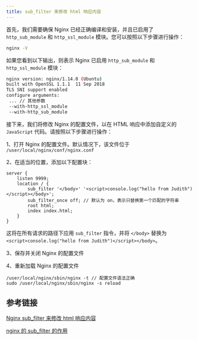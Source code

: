 ```yaml
---
title: sub_filter 来修改 html 响应内容
---
```


首先，我们需要确保 Nginx 已经正确编译和安装，并且已启用了 `http_sub_module` 和 `http_ssl_module` 模块。您可以按照以下步骤进行操作：

 ```bash
nginx -V
 ```

如果您看到以下输出，则表示 Nginx 已启用 `http_sub_module` 和 `http_ssl_module` 模块：

 ```bash
nginx version: nginx/1.14.0 (Ubuntu)
built with OpenSSL 1.1.1  11 Sep 2018
TLS SNI support enabled
configure arguments: 
  ... // 其他参数
  --with-http_ssl_module 
  --with-http_sub_module 
 ```

接下来，我们将修改 Nginx 的配置文件，以在 HTML 响应中添加自定义的 `JavaScript` 代码。请按照以下步骤进行操作：

1、打开 Nginx 的配置文件。默认情况下，该文件位于 `/user/local/nginx/conf/nginx.conf`

2、在适当的位置，添加以下配置块：

```shell
server {
    listen 9999;
    location / {
        sub_filter '</body>' '<script>console.log("hello from Judith")</script></body>';
        sub_filter_once off; // 默认为 on，表示只替换第一个匹配的字符串
        root html;
        index index.html;
    }
}
```

这将在所有请求的路径下应用 `sub_filter` 指令，并将 `</body>` 替换为 `<script>console.log("hello from Judith")</script></body>`。

3、保存并关闭 Nginx 的配置文件

4、重新加载 Nginx 的配置文件

```shell
/user/local/nginx/sbin/nginx -t // 配置文件语法正确
sudo /user/local/nginx/sbin/nginx -s reload
```

## 参考链接

[Nginx sub_filter 来修改 html 响应内容](https://juejin.cn/post/7259650149076074556)

[nginx 的 sub_filter 的作用](https://juejin.cn/s/nginx%E7%9A%84sub_filter%E7%9A%84%E4%BD%9C%E7%94%A8)

